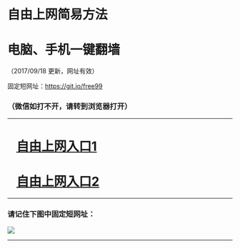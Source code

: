 ﻿# 自由上网简易方法

# 电脑、手机一键翻墙

（2017/09/18 更新，网址有效）

固定短网址：https://git.io/free99

### （微信如打不开，请转到浏览器打开）


***





# &nbsp;&nbsp; <a href="http://ft981522041.fwq-tz1005.info/fwqtz01.html?t=091800111561 " target="_blank">自由上网入口1</a>
# &nbsp;&nbsp; <a href="http://ft129716357.fwq-tz1006.info/fwqtz02.html?t=091800127751 " target="_blank">自由上网入口2</a>
***

### 请记住下图中固定短网址：

<img src="https://s3-us-west-2.amazonaws.com/fwq-1001/yjfq-20170905okok.png" /> 


***

